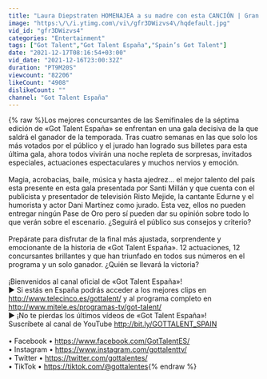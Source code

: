 ```yaml
---
title: "Laura Diepstraten HOMENAJEA a su madre con esta CANCIÓN | Gran Final | Got Talent España 7 (2021)"
image: "https:\/\/i.ytimg.com\/vi\/gfr3DWizvs4\/hqdefault.jpg"
vid_id: "gfr3DWizvs4"
categories: "Entertainment"
tags: ["Got Talent","Got Talent España","Spain’s Got Talent"]
date: "2021-12-17T08:16:54+03:00"
vid_date: "2021-12-16T23:00:32Z"
duration: "PT9M20S"
viewcount: "82206"
likeCount: "4908"
dislikeCount: ""
channel: "Got Talent España"
---
```

{% raw %}Los mejores concursantes de las Semifinales de la séptima edición de «Got Talent España» se enfrentan en una gala decisiva de la que saldrá el ganador de la temporada. Tras cuatro semanas en las que solo los más votados por el público y el jurado han logrado sus billetes para esta última gala, ahora todos vivirán una noche repleta de sorpresas, invitados especiales, actuaciones espectaculares y muchos nervios y emoción. <br /><br />Magia, acrobacias, baile, música y hasta ajedrez… el mejor talento del país esta presente en esta gala presentada por Santi Millán y que cuenta con el publicista y presentador de televisión Risto Mejide, la cantante Edurne y el humorista y actor Dani Martínez como jurado. Esta vez, ellos no pueden entregar ningún Pase de Oro pero sí pueden dar su opinión sobre todo lo que verán sobre el escenario. ¿Seguirá el público sus consejos y criterio?<br /><br />Prepárate para disfrutar de la final más ajustada, sorprendente y emocionante de la historia de «Got Talent España». 12 actuaciones, 12 concursantes brillantes y que han triunfado en todos sus números en el programa y un solo ganador. ¿Quién se llevará la victoria?<br /><br /> ¡Bienvenidos al canal oficial de «Got Talent España»! <br />► Si estás en España podrás acceder a los mejores clips en <a rel="nofollow" target="blank" href="http://www.telecinco.es/gottalent/">http://www.telecinco.es/gottalent/</a> y al programa completo en <a rel="nofollow" target="blank" href="http://www.mitele.es/programas-tv/got-talent/">http://www.mitele.es/programas-tv/got-talent/</a> <br />► ¡No te pierdas los últimos vídeos de «Got Talent España»! <br />Suscríbete al canal de YouTube <a rel="nofollow" target="blank" href="http://bit.ly/GOTTALENT_SPAIN">http://bit.ly/GOTTALENT_SPAIN</a> <br /><br />• Facebook • <a rel="nofollow" target="blank" href="https://www.facebook.com/GotTalentES/">https://www.facebook.com/GotTalentES/</a><br />• Instagram • <a rel="nofollow" target="blank" href="https://www.instagram.com/gottalenttv/">https://www.instagram.com/gottalenttv/</a><br />• Twitter • <a rel="nofollow" target="blank" href="https://twitter.com/gottalentes/">https://twitter.com/gottalentes/</a><br />• TikTok • <a rel="nofollow" target="blank" href="https://tiktok.com/@gottalentes">https://tiktok.com/@gottalentes</a>{% endraw %}
